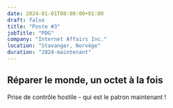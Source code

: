 ```yaml
---
date: 2024-01-01T00:00:00+01:00
draft: false
title: "Poste #3"
jobTitle: "PDG"
company: "Internet Affairs Inc."
location: "Stavanger, Norvège"
duration: "2024-maintenant"
---
```

## Réparer le monde, un octet à la fois

Prise de contrôle hostile - qui est le patron maintenant !